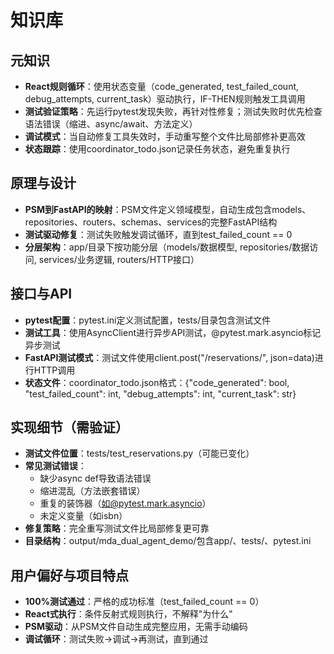 # 知识库

## 元知识
- **React规则循环**：使用状态变量（code_generated, test_failed_count, debug_attempts, current_task）驱动执行，IF-THEN规则触发工具调用
- **测试验证策略**：先运行pytest发现失败，再针对性修复；测试失败时优先检查语法错误（缩进、async/await、方法定义）
- **调试模式**：当自动修复工具失效时，手动重写整个文件比局部修补更高效
- **状态跟踪**：使用coordinator_todo.json记录任务状态，避免重复执行

## 原理与设计
- **PSM到FastAPI的映射**：PSM文件定义领域模型，自动生成包含models、repositories、routers、schemas、services的完整FastAPI结构
- **测试驱动修复**：测试失败触发调试循环，直到test_failed_count == 0
- **分层架构**：app/目录下按功能分层（models/数据模型, repositories/数据访问, services/业务逻辑, routers/HTTP接口）

## 接口与API
- **pytest配置**：pytest.ini定义测试配置，tests/目录包含测试文件
- **测试工具**：使用AsyncClient进行异步API测试，@pytest.mark.asyncio标记异步测试
- **FastAPI测试模式**：测试文件使用client.post("/reservations/", json=data)进行HTTP调用
- **状态文件**：coordinator_todo.json格式：{"code_generated": bool, "test_failed_count": int, "debug_attempts": int, "current_task": str}

## 实现细节（需验证）
- **测试文件位置**：tests/test_reservations.py（可能已变化）
- **常见测试错误**：
  - 缺少async def导致语法错误
  - 缩进混乱（方法嵌套错误）
  - 重复的装饰器（如@pytest.mark.asyncio）
  - 未定义变量（如isbn）
- **修复策略**：完全重写测试文件比局部修复更可靠
- **目录结构**：output/mda_dual_agent_demo/包含app/、tests/、pytest.ini

## 用户偏好与项目特点
- **100%测试通过**：严格的成功标准（test_failed_count == 0）
- **React式执行**：条件反射式规则执行，不解释"为什么"
- **PSM驱动**：从PSM文件自动生成完整应用，无需手动编码
- **调试循环**：测试失败→调试→再测试，直到通过